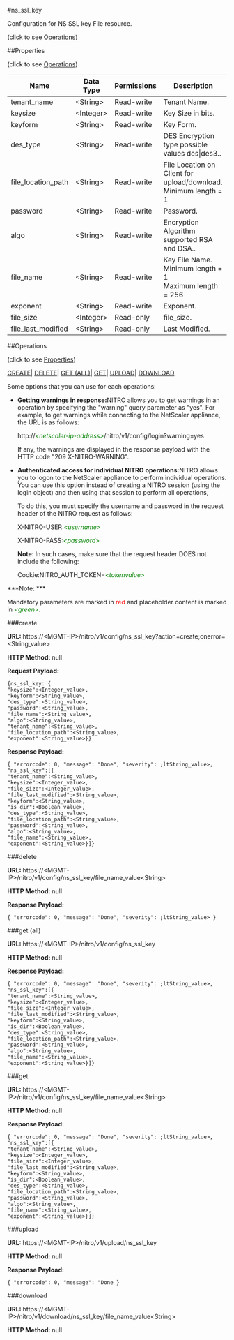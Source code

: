 #ns_ssl_key



Configuration for NS SSL key File resource.

<span>(click to see [Operations](#operations))</span>



##Properties 

<span>(click to see [Operations](#operations))</span>





<table><thead><tr><th>Name</th><th>Data Type</th><th>Permissions</th><th>Description</th></tr></thead><tbody><tr><td>tenant_name</td><td>&lt;String></td><td>Read-write</td><td>Tenant Name.</td></tr><tr><td>keysize</td><td>&lt;Integer></td><td>Read-write</td><td>Key Size in bits.</td></tr><tr><td>keyform</td><td>&lt;String></td><td>Read-write</td><td>Key Form.</td></tr><tr><td>des_type</td><td>&lt;String></td><td>Read-write</td><td>DES Encryption type possible values des|des3..</td></tr><tr><td>file_location_path</td><td>&lt;String></td><td>Read-write</td><td>File Location on Client for upload/download.<br>Minimum length = 1</td></tr><tr><td>password</td><td>&lt;String></td><td>Read-write</td><td>Password.</td></tr><tr><td>algo</td><td>&lt;String></td><td>Read-write</td><td>Encryption Algorithm supported RSA and DSA..</td></tr><tr><td>file_name</td><td>&lt;String></td><td>Read-write</td><td>Key File Name.<br>Minimum length = 1<br>Maximum length = 256</td></tr><tr><td>exponent</td><td>&lt;String></td><td>Read-write</td><td>Exponent.</td></tr><tr><td>file_size</td><td>&lt;Integer></td><td>Read-only</td><td>file_size.</td></tr><tr><td>file_last_modified</td><td>&lt;String></td><td>Read-only</td><td>Last Modified.</td></tr></tbody></table>

##Operations 

<span>(click to see [Properties](#properties))</span>





[CREATE](#c)| [DELETE](#delete)| [GET (ALL)](#get-all)| [GET](#get)| [UPLOAD](#upload)| [DOWNLOAD](#download)





Some options that you can use for each operations:

<ul><li><p><b>Getting warnings in response:</b>NITRO allows you to get warnings in an operation by specifying the "warning" query parameter as "yes". For example, to get warnings while connecting to the NetScaler appliance, the URL is as follows:</p><p>http://<span style="color:green;font-style:italic;">&lt;netscaler-ip-address&gt;</span>/nitro/v1/config/login?warning=yes</p><p>If any, the warnings are displayed in the response payload with the HTTP code "209 X-NITRO-WARNING".</p></li><li><p><b>Authenticated access for individual NITRO operations:</b>NITRO allows you to logon to the NetScaler appliance to perform individual operations. You can use this option instead of creating a NITRO session (using the login object) and then using that session to perform all operations,</p><p>To do this, you must specify the username and password in the request header of the NITRO request as follows:</p><p>X-NITRO-USER:<span style="color:green;font-style:italic;">&lt;username&gt;</span></p><p>X-NITRO-PASS:<span style="color:green;font-style:italic;">&lt;password&gt;</span></p><p><b>Note: </b>In such cases, make sure that the request header DOES not include the following:</p><p>Cookie:NITRO_AUTH_TOKEN=<span style="color:green;font-style:italic;">&lt;tokenvalue&gt;</span></p></li></ul>







***Note: *** 

Mandatory parameters are marked in <span style="color:#FF0000;">red</span> and placeholder content is marked in <span style="color:green;font-style:italic">&lt;green&gt;</span>.



###create







<b>URL: </b>https://&lt;MGMT-IP&gt;/nitro/v1/config/ns_ssl_key?action=create;onerror=&lt;String_value&gt;

<b>HTTP Method: </b>null

<b>Request Payload: </b>
```
{ns_ssl_key: {
"keysize":<Integer_value>,
"keyform":<String_value>,
"des_type":<String_value>,
"password":<String_value>,
"file_name":<String_value>,
"algo":<String_value>,
"tenant_name":<String_value>,
"file_location_path":<String_value>,
"exponent":<String_value>}}
```

<b>Response Payload: </b>
```
{ "errorcode": 0, "message": "Done", "severity": ;ltString_value>, "ns_ssl_key":[{
"tenant_name":<String_value>,
"keysize":<Integer_value>,
"file_size":<Integer_value>,
"file_last_modified":<String_value>,
"keyform":<String_value>,
"is_dir":<Boolean_value>,
"des_type":<String_value>,
"file_location_path":<String_value>,
"password":<String_value>,
"algo":<String_value>,
"file_name":<String_value>,
"exponent":<String_value>}]}
```







###delete







<b>URL: </b>https://&lt;MGMT-IP&gt;/nitro/v1/config/ns_ssl_key/file_name_value&lt;String&gt;

<b>HTTP Method: </b>null

<b>Response Payload: </b>
```
{ "errorcode": 0, "message": "Done", "severity": ;ltString_value> }
```







###get (all)







<b>URL: </b>https://&lt;MGMT-IP&gt;/nitro/v1/config/ns_ssl_key

<b>HTTP Method: </b>null

<b>Response Payload: </b>
```
{ "errorcode": 0, "message": "Done", "severity": ;ltString_value>, "ns_ssl_key":[{
"tenant_name":<String_value>,
"keysize":<Integer_value>,
"file_size":<Integer_value>,
"file_last_modified":<String_value>,
"keyform":<String_value>,
"is_dir":<Boolean_value>,
"des_type":<String_value>,
"file_location_path":<String_value>,
"password":<String_value>,
"algo":<String_value>,
"file_name":<String_value>,
"exponent":<String_value>}]}
```







###get







<b>URL: </b>https://&lt;MGMT-IP&gt;/nitro/v1/config/ns_ssl_key/file_name_value&lt;String&gt;

<b>HTTP Method: </b>null

<b>Response Payload: </b>
```
{ "errorcode": 0, "message": "Done", "severity": ;ltString_value>, "ns_ssl_key":[{
"tenant_name":<String_value>,
"keysize":<Integer_value>,
"file_size":<Integer_value>,
"file_last_modified":<String_value>,
"keyform":<String_value>,
"is_dir":<Boolean_value>,
"des_type":<String_value>,
"file_location_path":<String_value>,
"password":<String_value>,
"algo":<String_value>,
"file_name":<String_value>,
"exponent":<String_value>}]}
```







###upload







<b>URL: </b>https://&lt;MGMT-IP&gt;/nitro/v1/upload/ns_ssl_key

<b>HTTP Method: </b>null

<b>Response Payload: </b>
```
{ "errorcode": 0, "message": "Done }
```







###download







<b>URL: </b>https://&lt;MGMT-IP&gt;/nitro/v1/download/ns_ssl_key/file_name_value&lt;String&gt;

<b>HTTP Method: </b>null







